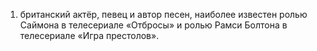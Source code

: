 1.  британский актёр, певец и автор песен, наиболее известен ролью Саймона в телесериале «Отбросы» и ролью Рамси Болтона в телесериале «Игра престолов».
